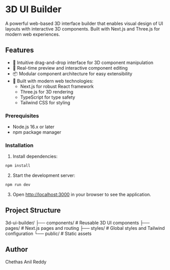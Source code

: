 # 3D UI Builder

A powerful web-based 3D interface builder that enables visual design of UI layouts with interactive 3D components. Built with Next.js and Three.js for modern web experiences.

## Features

- 🎨 Intuitive drag-and-drop interface for 3D component manipulation
- 🔄 Real-time preview and interactive component editing
- 📦 Modular component architecture for easy extensibility
- 🎯 Built with modern web technologies:
  - Next.js for robust React framework
  - Three.js for 3D rendering
  - TypeScript for type safety
  - Tailwind CSS for styling

### Prerequisites

- Node.js 16.x or later
- npm package manager

### Installation

1. Install dependencies:

```bash
npm install

```

2. Start the development server:

```bash
npm run dev

```

3. Open [http://localhost:3000](http://localhost:3000) in your browser to see the application.

## Project Structure

3d-ui-builder/
├── components/ # Reusable 3D UI components
├── pages/ # Next.js pages and routing
├── styles/ # Global styles and Tailwind configuration
└── public/ # Static assets

## Author

Chethas Anil Reddy
